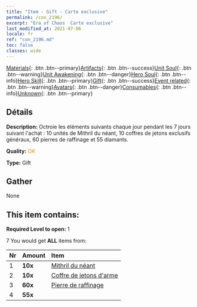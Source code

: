 ```yaml
---
title: "Item - Gift - Carte exclusive"
permalink: /con_2196/
excerpt: "Era of Chaos  Carte exclusive"
last_modified_at: 2021-07-06
locale: fr
ref: "con_2196.md"
toc: false
classes: wide
---
```

 [Materials](/ItemsFR/){: .btn .btn--primary}[Artifacts](/ItemsFR/Artifacts/){: .btn .btn--success}[Unit Soul](/ItemsFR/UnitSoul/){: .btn .btn--warning}[Unit Awakening](/ItemsFR/UnitAwakening/){: .btn .btn--danger}[Hero Soul](/ItemsFR/HeroSoul/){: .btn .btn--info}[Hero Skill](/ItemsFR/HeroSkill/){: .btn .btn--primary}[Gift](/ItemsFR/Gift/){: .btn .btn--success}[Event related](/ItemsFR/Events/){: .btn .btn--warning}[Avatars](/ItemsFR/Avatars/){: .btn .btn--danger}[Consumables](/ItemsFR/Consumables/){: .btn .btn--info}[Unknown](/ItemsFR/Unknown/){: .btn .btn--primary}

## Détails
 **Description:** Octroie les éléments suivants chaque jour pendant les 7 jours suivant l'achat : 10 unités de Mithril du néant, 10 coffres de jetons exclusifs généraux, 60 pierres de raffinage et 55 diamants.

 **Quality:** <span style="color: #FF8C00">OK</span>

 **Type:** Gift

## Gather

  None

## This item contains:

 **Required Level to open:** 1

 7 You would get **ALL** items  from:

  | Nr | Amount |     Item    |
  |:---|:-------|:------------|
  | 1 |  **10x** | [Mithril du néant](/ItemsFR/con_817/) |  | 
  | 2 |  **10x** | [Coffre de jetons d'arme](/ItemsFR/con_1367/) |  | 
  | 3 |  **60x** | [Pierre de raffinage](/ItemsFR/con_814/) |  | 
  | 4 |  **55x** | <i class="fas fa-gem"/> |  | 
